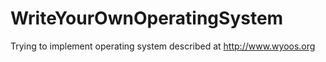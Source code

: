 # WriteYourOwnOperatingSystem
Trying to implement operating system described at http://www.wyoos.org
